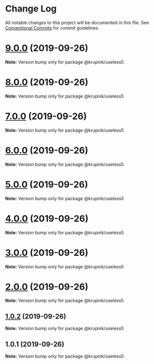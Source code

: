 # Change Log

All notable changes to this project will be documented in this file.
See [Conventional Commits](https://conventionalcommits.org) for commit guidelines.

# [9.0.0](https://github.com/yurikrupniktools/lerna-examples/compare/@krupnik/useless5@8.0.0...@krupnik/useless5@9.0.0) (2019-09-26)

**Note:** Version bump only for package @krupnik/useless5





# [8.0.0](https://github.com/yurikrupniktools/lerna-examples/compare/@krupnik/useless5@7.0.0...@krupnik/useless5@8.0.0) (2019-09-26)

**Note:** Version bump only for package @krupnik/useless5





# [7.0.0](https://github.com/yurikrupniktools/lerna-examples/compare/@krupnik/useless5@6.0.0...@krupnik/useless5@7.0.0) (2019-09-26)

**Note:** Version bump only for package @krupnik/useless5





# [6.0.0](https://github.com/yurikrupniktools/lerna-examples/compare/@krupnik/useless5@5.0.0...@krupnik/useless5@6.0.0) (2019-09-26)

**Note:** Version bump only for package @krupnik/useless5





# [5.0.0](https://github.com/yurikrupniktools/lerna-examples/compare/@krupnik/useless5@4.0.0...@krupnik/useless5@5.0.0) (2019-09-26)

**Note:** Version bump only for package @krupnik/useless5





# [4.0.0](https://github.com/yurikrupniktools/lerna-examples/compare/@krupnik/useless5@3.0.0...@krupnik/useless5@4.0.0) (2019-09-26)

**Note:** Version bump only for package @krupnik/useless5





# [3.0.0](https://github.com/yurikrupniktools/lerna-examples/compare/@krupnik/useless5@2.0.0...@krupnik/useless5@3.0.0) (2019-09-26)

**Note:** Version bump only for package @krupnik/useless5





# [2.0.0](https://github.com/yurikrupniktools/lerna-examples/compare/@krupnik/useless5@1.0.2...@krupnik/useless5@2.0.0) (2019-09-26)

**Note:** Version bump only for package @krupnik/useless5





## [1.0.2](https://github.com/yurikrupniktools/lerna-examples/compare/@krupnik/useless5@1.0.1...@krupnik/useless5@1.0.2) (2019-09-26)

**Note:** Version bump only for package @krupnik/useless5





## 1.0.1 (2019-09-26)

**Note:** Version bump only for package @krupnik/useless5
